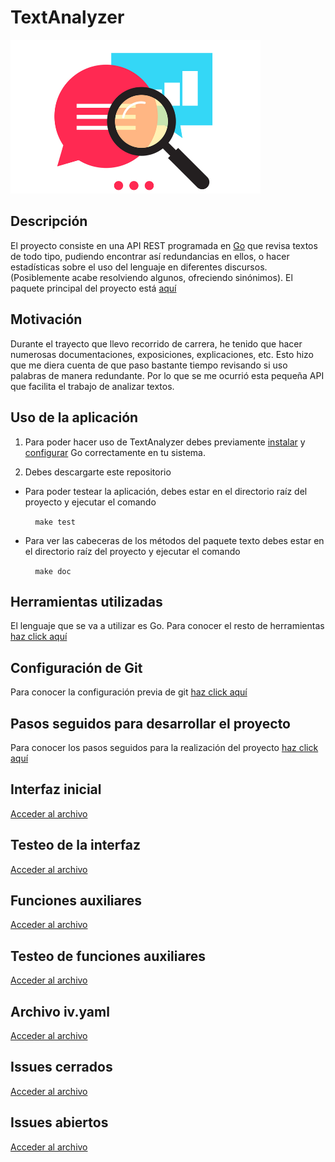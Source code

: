 # TextAnalyzer

<img src="docs/imagenes/logo.jpg" alt="logo" width=400/>

## Descripción

El proyecto consiste en una API REST programada en [Go](https://golang.org/) que revisa textos de todo tipo, pudiendo encontrar así redundancias en ellos, o hacer estadísticas sobre el uso del lenguaje en diferentes discursos. (Posiblemente acabe resolviendo algunos, ofreciendo sinónimos). El paquete principal del proyecto está [aquí](src/texto)

## Motivación

Durante el trayecto que llevo recorrido de carrera, he tenido que hacer numerosas documentaciones, exposiciones, explicaciones, etc. Esto hizo que me diera cuenta de que paso bastante tiempo revisando si uso palabras de manera redundante. Por lo que se me ocurrió esta pequeña API que facilita el trabajo de analizar textos.

## Uso de la aplicación

1. Para poder hacer uso de TextAnalyzer debes previamente
[instalar](https://golang.org/dl/) y [configurar](https://golang.org/doc/install)
Go correctamente en tu sistema.

2. Debes descargarte este repositorio

- Para poder testear la aplicación, debes estar en el directorio raíz del
proyecto y ejecutar el comando

&nbsp;&nbsp;&nbsp;&nbsp;&nbsp;&nbsp;&nbsp;&nbsp;&nbsp; `make test`

- Para ver las cabeceras de los métodos del paquete texto debes estar en el
directorio raíz del proyecto y ejecutar el comando

&nbsp;&nbsp;&nbsp;&nbsp;&nbsp;&nbsp;&nbsp;&nbsp;&nbsp; `make doc`

## Herramientas utilizadas

El lenguaje que se va a utilizar es Go. Para conocer el resto de herramientas [haz click aquí](docs/herramientas.md)

## Configuración de Git

Para conocer la configuración previa de git [haz click aquí](docs/documentacion.md)

## Pasos seguidos para desarrollar el proyecto

Para conocer los pasos seguidos para la realización del proyecto [haz click aquí](docs/pasos.md)

## Interfaz inicial

[Acceder al archivo](src/texto.go)

## Testeo de la interfaz

[Acceder al archivo](src/texto_test.go)

## Funciones auxiliares

[Acceder al archivo](src/funcs.go)

## Testeo de funciones auxiliares

[Acceder al archivo](src/funcs_test.go)

## Archivo iv.yaml

[Acceder al archivo](iv.yaml)

## Issues cerrados

[Acceder al archivo](https://github.com/guillelpnz/TextAnalyzer/issues?q=is%3Aissue+is%3Aclosed)

## Issues abiertos

[Acceder al archivo](https://github.com/guillelpnz/TextAnalyzer/issues)
